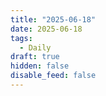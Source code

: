 ```yaml
---
title: "2025-06-18"
date: 2025-06-18
tags:
  - Daily
draft: true
hidden: false
disable_feed: false
---
```


